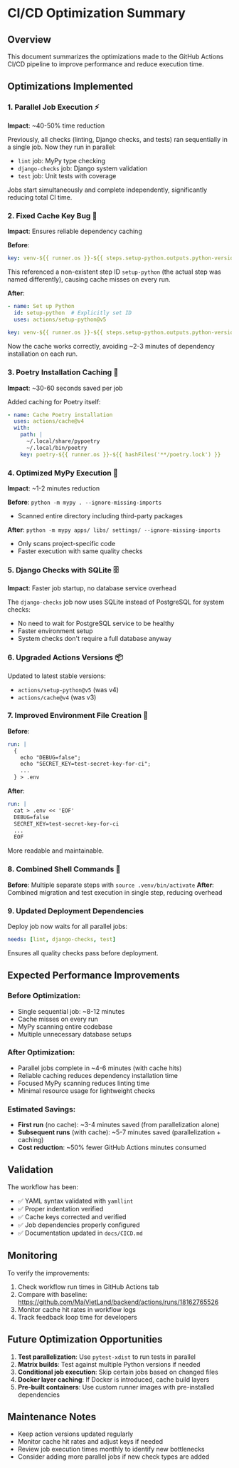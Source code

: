 # CI/CD Optimization Summary

## Overview
This document summarizes the optimizations made to the GitHub Actions CI/CD pipeline to improve performance and reduce execution time.

## Optimizations Implemented

### 1. Parallel Job Execution ⚡
**Impact**: ~40-50% time reduction

Previously, all checks (linting, Django checks, and tests) ran sequentially in a single job. Now they run in parallel:
- `lint` job: MyPy type checking
- `django-checks` job: Django system validation
- `test` job: Unit tests with coverage

Jobs start simultaneously and complete independently, significantly reducing total CI time.

### 2. Fixed Cache Key Bug 🐛
**Impact**: Ensures reliable dependency caching

**Before**: 
```yaml
key: venv-${{ runner.os }}-${{ steps.setup-python.outputs.python-version }}-${{ hashFiles('**/poetry.lock') }}
```
This referenced a non-existent step ID `setup-python` (the actual step was named differently), causing cache misses on every run.

**After**:
```yaml
- name: Set up Python
  id: setup-python  # Explicitly set ID
  uses: actions/setup-python@v5
  
key: venv-${{ runner.os }}-${{ steps.setup-python.outputs.python-version }}-${{ hashFiles('**/poetry.lock') }}
```
Now the cache works correctly, avoiding ~2-3 minutes of dependency installation on each run.

### 3. Poetry Installation Caching 💾
**Impact**: ~30-60 seconds saved per job

Added caching for Poetry itself:
```yaml
- name: Cache Poetry installation
  uses: actions/cache@v4
  with:
    path: |
      ~/.local/share/pypoetry
      ~/.local/bin/poetry
    key: poetry-${{ runner.os }}-${{ hashFiles('**/poetry.lock') }}
```

### 4. Optimized MyPy Execution 🎯
**Impact**: ~1-2 minutes reduction

**Before**: `python -m mypy . --ignore-missing-imports`
- Scanned entire directory including third-party packages

**After**: `python -m mypy apps/ libs/ settings/ --ignore-missing-imports`
- Only scans project-specific code
- Faster execution with same quality checks

### 5. Django Checks with SQLite 🗄️
**Impact**: Faster job startup, no database service overhead

The `django-checks` job now uses SQLite instead of PostgreSQL for system checks:
- No need to wait for PostgreSQL service to be healthy
- Faster environment setup
- System checks don't require a full database anyway

### 6. Upgraded Actions Versions 📦
Updated to latest stable versions:
- `actions/setup-python@v5` (was v4)
- `actions/cache@v4` (was v3)

### 7. Improved Environment File Creation 📝
**Before**:
```yaml
run: |
  {
    echo "DEBUG=false";
    echo "SECRET_KEY=test-secret-key-for-ci";
    ...
  } > .env
```

**After**:
```yaml
run: |
  cat > .env << 'EOF'
  DEBUG=false
  SECRET_KEY=test-secret-key-for-ci
  ...
  EOF
```
More readable and maintainable.

### 8. Combined Shell Commands 🔗
**Before**: Multiple separate steps with `source .venv/bin/activate`
**After**: Combined migration and test execution in single step, reducing overhead

### 9. Updated Deployment Dependencies
Deploy job now waits for all parallel jobs:
```yaml
needs: [lint, django-checks, test]
```
Ensures all quality checks pass before deployment.

## Expected Performance Improvements

### Before Optimization:
- Single sequential job: ~8-12 minutes
- Cache misses on every run
- MyPy scanning entire codebase
- Multiple unnecessary database setups

### After Optimization:
- Parallel jobs complete in ~4-6 minutes (with cache hits)
- Reliable caching reduces dependency installation time
- Focused MyPy scanning reduces linting time
- Minimal resource usage for lightweight checks

### Estimated Savings:
- **First run** (no cache): ~3-4 minutes saved (from parallelization alone)
- **Subsequent runs** (with cache): ~5-7 minutes saved (parallelization + caching)
- **Cost reduction**: ~50% fewer GitHub Actions minutes consumed

## Validation

The workflow has been:
- ✅ YAML syntax validated with `yamllint`
- ✅ Proper indentation verified
- ✅ Cache keys corrected and verified
- ✅ Job dependencies properly configured
- ✅ Documentation updated in `docs/CICD.md`

## Monitoring

To verify the improvements:
1. Check workflow run times in GitHub Actions tab
2. Compare with baseline: https://github.com/MaiVietLand/backend/actions/runs/18162765526
3. Monitor cache hit rates in workflow logs
4. Track feedback loop time for developers

## Future Optimization Opportunities

1. **Test parallelization**: Use `pytest-xdist` to run tests in parallel
2. **Matrix builds**: Test against multiple Python versions if needed
3. **Conditional job execution**: Skip certain jobs based on changed files
4. **Docker layer caching**: If Docker is introduced, cache build layers
5. **Pre-built containers**: Use custom runner images with pre-installed dependencies

## Maintenance Notes

- Keep action versions updated regularly
- Monitor cache hit rates and adjust keys if needed
- Review job execution times monthly to identify new bottlenecks
- Consider adding more parallel jobs if new check types are added
